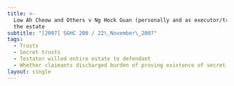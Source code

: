 ```yaml
---
title: >-
  Low Ah Cheow and Others v Ng Hock Guan (personally and as executor/trustee of
  the estate
subtitle: "[2007] SGHC 200 / 22\_November\_2007"
tags:
  - Trusts
  - Secret trusts
  - Testator willed entire estate to defendant
  - Whether claimants discharged burden of proving existence of secret trust
layout: single
---
```


